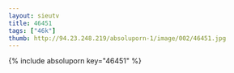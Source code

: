 ```yaml
--- 
layout: sieutv
title: 46451
tags: ["46k"]
thumb: http://94.23.248.219/absoluporn-1/image/002/46451.jpg
---
```

{% include absoluporn key="46451" %} 
